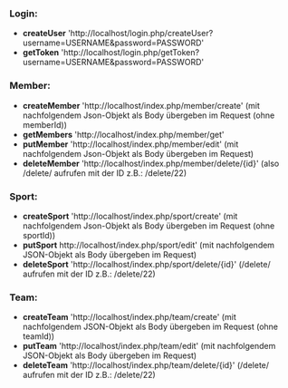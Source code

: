 ### Login:
 - **createUser**
 'http://localhost/login.php/createUser?username=USERNAME&password=PASSWORD'
 - **getToken**
 'http://localhost/login.php/getToken?username=USERNAME&password=PASSWORD'
 
### Member:
- **createMember**
'http://localhost/index.php/member/create'
(mit nachfolgendem Json-Objekt als Body übergeben im Request (ohne memberId))
- **getMembers** 
'http://localhost/index.php/member/get'
- **putMember** 
'http://localhost/index.php/member/edit' 
(mit nachfolgendem Json-Objekt als Body übergeben im Request)
- **deleteMember** 
'http://localhost/index.php/member/delete/{id}'
(also /delete/ aufrufen mit der ID z.B.: /delete/22)

### Sport:
 - **createSport**
 'http://localhost/index.php/sport/create'
 (mit nachfolgendem Json-Objekt als Body übergeben im Request (ohne sportId))
 - **putSport**
http://localhost/index.php/sport/edit'
(mit nachfolgendem JSON-Objekt als Body übergeben im Request)
 - **deleteSport**
'http://localhost/index.php/sport/delete/{id}'
(/delete/ aufrufen mit der ID z.B.: /delete/22)

### Team:
 - **createTeam**
'http://localhost/index.php/team/create'
(mit nachfolgendem JSON-Objekt als Body übergeben im Request (ohne teamId))
 - **putTeam**
'http://localhost/index.php/team/edit'
(mit nachfolgendem JSON-Objekt als Body übergeben im Request)
 - **deleteTeam**
'http://localhost/index.php/team/delete/{id}'
(/delete/ aufrufen mit der ID z.B.: /delete/22)